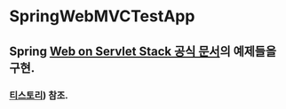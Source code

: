 # SpringWebMVCTestApp
## Spring [Web on Servlet Stack 공식 문서](https://docs.spring.io/spring-framework/reference/web.html)의 예제들을 구현.
### [티스토리](https://sundaland.tistory.com/377)) 참조.
